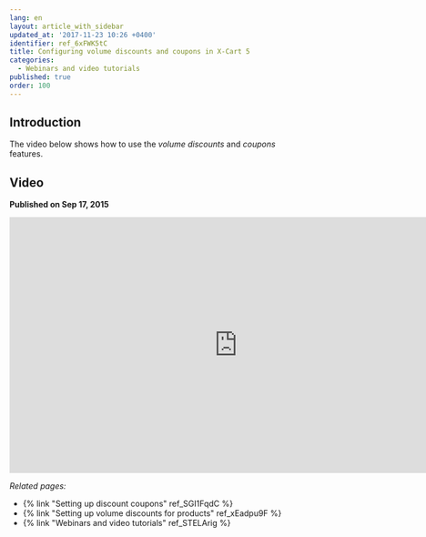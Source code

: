 ```yaml
---
lang: en
layout: article_with_sidebar
updated_at: '2017-11-23 10:26 +0400'
identifier: ref_6xFWK5tC
title: Configuring volume discounts and coupons in X-Cart 5
categories:
  - Webinars and video tutorials
published: true
order: 100
---
```



## Introduction

The video below shows how to use the _volume discounts_ and _coupons_ features.

## Video
**Published on Sep 17, 2015**
<iframe class="youtube-player" type="text/html" style="width: 800px; height: 450px" src="https://www.youtube.com/embed/SCt9GhQ89LU" frameborder="0"></iframe>

_Related pages:_

*   {% link "Setting up discount coupons" ref_SGI1FqdC %}
*   {% link "Setting up volume discounts for products" ref_xEadpu9F %}
*   {% link "Webinars and video tutorials" ref_STELArig %}
